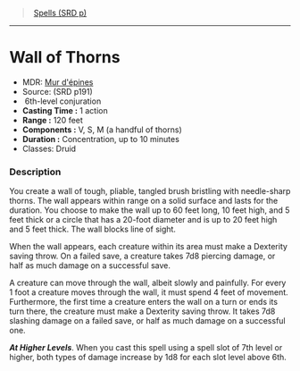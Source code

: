 ﻿---
!SpellItem
Family: SpellVO
Level: 6
Type: conjuration
CastingTime: 1 action
Range: 120 feet
Components: V, S, M (a handful of thorns)
Duration: Concentration, up to 10 minutes
Classes: Druid
Id: spells_vo.md#wall-of-thorns
ParentLink: spells_vo.md#spells-srd-p
Name: Wall of Thorns
ParentName: Spells (SRD p)
NameLevel: 1
AltName: "[Mur d'épines](hd_spells_mur_depines.md)"
Source: (SRD p191)
Attributes:
  Name: Wall of Thorns
  Markdown: >+
    # <!--Name-->Wall of Thorns<!--/Name-->


    - MDR: <!--AltName-->[Mur d'épines](hd_spells_mur_depines.md)<!--/AltName-->

    - Source: <!--Source-->(SRD p191)<!--/Source-->

    -  <!--Level-->6<!--/Level-->th-level <!--Type-->conjuration<!--/Type-->

    - **Casting Time :** <!--CastingTime-->1 action<!--/CastingTime-->

    - **Range :** <!--Range-->120 feet<!--/Range-->

    - **Components :** <!--Components-->V, S, M (a handful of thorns)<!--/Components-->

    - **Duration :** <!--Duration-->Concentration, up to 10 minutes<!--/Duration-->

    - Classes: <!--Classes-->Druid<!--/Classes-->


    ### Description


    You create a wall of tough, pliable, tangled brush bristling with needle-sharp thorns. The wall appears within range on a solid surface and lasts for the duration. You choose to make the wall up to 60 feet long, 10 feet high, and 5 feet thick or a circle that has a 20-foot diameter and is up to 20 feet high and 5 feet thick. The wall blocks line of sight.


    When the wall appears, each creature within its area must make a Dexterity saving throw. On a failed save, a creature takes 7d8 piercing damage, or half as much damage on a successful save.


    A creature can move through the wall, albeit slowly and painfully. For every 1 foot a creature moves through the wall, it must spend 4 feet of movement. Furthermore, the first time a creature enters the wall on a turn or ends its turn there, the creature must make a Dexterity saving throw. It takes 7d8 slashing damage on a failed save, or half as much damage on a successful one.


    **_At Higher Levels_**. When you cast this spell using a spell slot of 7th level or higher, both types of damage increase by 1d8 for each slot level above 6th.

  AltName: "[Mur d'épines](hd_spells_mur_depines.md)"
  Source: (SRD p191)
  Level: 6
  Type: conjuration
  CastingTime: 1 action
  Range: 120 feet
  Components: V, S, M (a handful of thorns)
  Duration: Concentration, up to 10 minutes
  Classes: Druid
AttributesDictionary: >+
  Name: Wall of Thorns

  Markdown: >+

    # <!--Name-->Wall of Thorns<!--/Name-->





    - MDR: <!--AltName-->[Mur d'épines](hd_spells_mur_depines.md)<!--/AltName-->



    - Source: <!--Source-->(SRD p191)<!--/Source-->



    -  <!--Level-->6<!--/Level-->th-level <!--Type-->conjuration<!--/Type-->



    - **Casting Time :** <!--CastingTime-->1 action<!--/CastingTime-->



    - **Range :** <!--Range-->120 feet<!--/Range-->



    - **Components :** <!--Components-->V, S, M (a handful of thorns)<!--/Components-->



    - **Duration :** <!--Duration-->Concentration, up to 10 minutes<!--/Duration-->



    - Classes: <!--Classes-->Druid<!--/Classes-->





    ### Description





    You create a wall of tough, pliable, tangled brush bristling with needle-sharp thorns. The wall appears within range on a solid surface and lasts for the duration. You choose to make the wall up to 60 feet long, 10 feet high, and 5 feet thick or a circle that has a 20-foot diameter and is up to 20 feet high and 5 feet thick. The wall blocks line of sight.





    When the wall appears, each creature within its area must make a Dexterity saving throw. On a failed save, a creature takes 7d8 piercing damage, or half as much damage on a successful save.





    A creature can move through the wall, albeit slowly and painfully. For every 1 foot a creature moves through the wall, it must spend 4 feet of movement. Furthermore, the first time a creature enters the wall on a turn or ends its turn there, the creature must make a Dexterity saving throw. It takes 7d8 slashing damage on a failed save, or half as much damage on a successful one.





    **_At Higher Levels_**. When you cast this spell using a spell slot of 7th level or higher, both types of damage increase by 1d8 for each slot level above 6th.



  AltName: "[Mur d'épines](hd_spells_mur_depines.md)"

  Source: (SRD p191)

  Level: 6

  Type: conjuration

  CastingTime: 1 action

  Range: 120 feet

  Components: V, S, M (a handful of thorns)

  Duration: Concentration, up to 10 minutes

  Classes: Druid

---
> [Spells (SRD p)](srd_spells.md)

---

# Wall of Thorns

- MDR: [Mur d'épines](hd_spells_mur_depines.md)
- Source: (SRD p191)
-  6th-level conjuration
- **Casting Time :** 1 action
- **Range :** 120 feet
- **Components :** V, S, M (a handful of thorns)
- **Duration :** Concentration, up to 10 minutes
- Classes: Druid

### Description

You create a wall of tough, pliable, tangled brush bristling with needle-sharp thorns. The wall appears within range on a solid surface and lasts for the duration. You choose to make the wall up to 60 feet long, 10 feet high, and 5 feet thick or a circle that has a 20-foot diameter and is up to 20 feet high and 5 feet thick. The wall blocks line of sight.

When the wall appears, each creature within its area must make a Dexterity saving throw. On a failed save, a creature takes 7d8 piercing damage, or half as much damage on a successful save.

A creature can move through the wall, albeit slowly and painfully. For every 1 foot a creature moves through the wall, it must spend 4 feet of movement. Furthermore, the first time a creature enters the wall on a turn or ends its turn there, the creature must make a Dexterity saving throw. It takes 7d8 slashing damage on a failed save, or half as much damage on a successful one.

**_At Higher Levels_**. When you cast this spell using a spell slot of 7th level or higher, both types of damage increase by 1d8 for each slot level above 6th.

